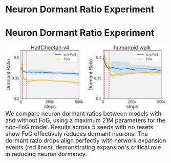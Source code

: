 # Neuron Dormant Ratio Experiment
# Neuron Dormant Ratio Experiment
<p>
  <img src="https://github.com/nothingbutbut/ICML-dormant/blob/main/HalfCheetah-v4-dormant.png" alt="h1-run" style="width:49%; float:left; margin-right:1%;">
  <img src="https://github.com/nothingbutbut/ICML-dormant/blob/main/humanoid%20walk-dormant.png" alt="h1-walk" style="width:49%; float:left; margin-left:1%;">
</p>
<p style="clear:both; font-size:18px; margin-top:20px;">
  We compare neuron dormant ratios between models with and without FoG, using a maximum 21M parameters for the non-FoG model. Results across 5 seeds with no resets show FoG effectively reduces dormant neurons. The dormant ratio drops align perfectly with network expansion events (red lines), demonstrating expansion's critical role in reducing neuron dormancy.
</p>
